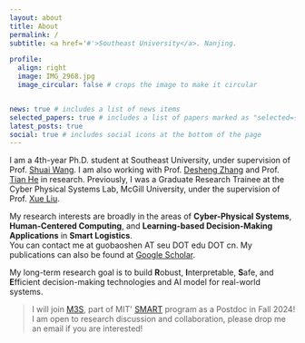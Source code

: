 ```yaml
---
layout: about
title: About
permalink: /
subtitle: <a href='#'>Southeast University</a>. Nanjing.

profile:
  align: right
  image: IMG_2968.jpg
  image_circular: false # crops the image to make it circular


news: true # includes a list of news items
selected_papers: true # includes a list of papers marked as "selected={true}"
latest_posts: true 
social: true # includes social icons at the bottom of the page
---
```


I am a 4th-year Ph.D. student at Southeast University, under supervision of Prof. [Shuai Wang](https://scholar.google.com/citations?user=gfDfZqAAAAAJ&hl=zh-CN). I am also working with Prof. [Desheng Zhang](https://www.cs.rutgers.edu/~dz220/) and Prof. [Tian He](https://www-users.cs.umn.edu/~tianhe/) in research. 
Previously, I was a Graduate Research Trainee at the Cyber Physical Systems Lab, McGill University, under the supervision of Prof. [Xue Liu](https://www.cs.mcgill.ca/~xueliu/site/intro.html).

My research interests are broadly in the areas of **Cyber-Physical Systems**, **Human-Centered Computing**, and **Learning-based Decision-Making Applications** in **Smart Logistics**.<br>You can contact me at guobaoshen AT seu DOT edu DOT cn.
My publications can also be found at [Google Scholar](https://scholar.google.com/citations?user=og2Z6YMAAAAJ&hl=zh-CN). 

My long-term research goal is to build **R**obust, **I**nterpretable, **S**afe, and **E**fficient decision-making technologies and AI model for real-world systems.

> I will join [M3S](https://m3s.mit.edu/), part of MIT' [SMART](https://smart.mit.edu/) program as a Postdoc in Fall 2024! I am open to research discussion and collaboration, please drop me an email if you are interested!

[//]: # (### Selected Awards )